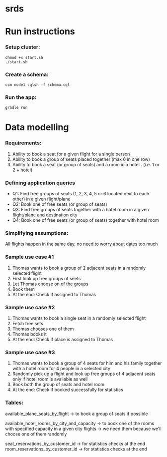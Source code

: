 # srds

# Run instructions
### Setup cluster:
```
chmod +x start.sh
./start.sh
```

### Create a schema:
```
ccm node1 cqlsh -f schema.cql
```

### Run the app:
```
gradle run
```

# Data modelling
### Requirements:
1) Ability to book a seat for a given flight for a single person
2) Ability to book a group of seats placed together (max 6 in one row)
3) Ability to book a seat (or group of seats) and a room in a hotel . (i.e. 1 or 2 + hotel)

### Defining application queries
* Q1: Find free groups of seats (1, 2, 3, 4, 5 or 6 located next to each other) in a given flight/plane
* Q2: Book one of free seats (or group of seats)
* Q3: Find free groups of seats together with a hotel room in a given flight/plane and destination city
* Q4: Book one of free seats (or group of seats) together with hotel room

### Simplifying assumptions:
All flights happen in the same day, no need to worry about dates too much

### Sample use case #1
1. Thomas wants to book a group of 2 adjacent seats in a randomly selected flight
2. First look up free groups of seets
3. Let Thomas choose on of the groups
4. Book them
5. At the end: Check if assigned to Thomas

### Sample use case #2
1. Thomas wants to book a single seat in a randomly selected flight
2. Fetch free sets
3. Thomas chooses one of them
4. Thomas books it
5. At the end: Check if place is assigned to Thomas

### Sample use case #3
1. Thomas wants to book a group of 4 seats for him and his family together with a hotel room for 4 people in a selected city
2. Randomly pick up a flight and look up free groups of 4 adjacent seats only if hotel room is available as well
3. Book both the group of seats and hotel room
4. At the end: Check if booked successfully for statistics

### Tables:
available_plane_seats_by_flight -> to book a group of seats if possible

available_hotel_rooms_by_city_and_capacity -> to book one of the rooms with specified capacity in a given city 
flights -> we need them because we'll choose one of them randomly 

seat_reservations_by_customer_id -> for statistics checks at the end
room_reservations_by_customer_id -> for statistics checks at the end